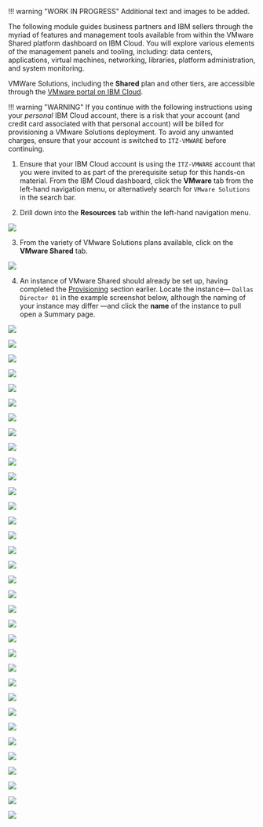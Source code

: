 !!! warning "WORK IN PROGRESS"
    Additional text and images to be added.

The following module guides business partners and IBM sellers through the myriad of features and management tools available from within the VMware Shared platform dashboard on IBM Cloud. You will explore various elements of the management panels and tooling, including: data centers, applications, virtual machines, networking, libraries, platform administration, and system monitoring.

VMWare Solutions, including the **Shared** plan and other tiers, are accessible through the <a href="https://cloud.ibm.com/vmware" target="_blank">VMware portal on IBM Cloud</a>.

!!! warning "WARNING"
    If you continue with the following instructions using your _personal_ IBM Cloud account, there is a risk that your account (and credit card associated with that personal account) will be billed for provisioning a VMware Solutions deployment. To avoid any unwanted charges, ensure that your account is switched to ```ITZ-VMWARE``` before continuing.

1. Ensure that your IBM Cloud account is using the ```ITZ-VMWARE``` account that you were invited to as part of the prerequisite setup for this hands-on material. From the IBM Cloud dashboard, click the **VMware** tab from the left-hand navigation menu, or alternatively search for ```VMware Solutions``` in the search bar.

2. Drill down into the **Resources** tab within the left-hand navigation menu.

![](_attachments/shared-managing-1.png)

3. From the variety of VMware Solutions plans available, click on the **VMware Shared** tab.

![](_attachments/shared-managing-2.png)

4. An instance of VMware Shared should already be set up, having completed the <a href="https://ibm.github.io/SalesEnablement-VMware-L3/Shared/Provisioning/" target="_blank">Provisioning</a> section earlier. Locate the instance— ```Dallas Director 01``` in the example screenshot below, although the naming of your instance may differ —and click the **name** of the instance to pull open a Summary page.

![](_attachments/shared-managing-3.png)

![](_attachments/shared-managing-4.png)

![](_attachments/shared-managing-5.png)

![](_attachments/shared-managing-6.png)

![](_attachments/shared-managing-7.png)

![](_attachments/shared-managing-8.png)

![](_attachments/shared-managing-9.png)

![](_attachments/shared-managing-10.png)

![](_attachments/shared-managing-11.png)

![](_attachments/shared-managing-12.png)

![](_attachments/shared-managing-13.png)

![](_attachments/shared-managing-14.png)

![](_attachments/shared-managing-15.png)

![](_attachments/shared-managing-16.png)

![](_attachments/shared-managing-17.png)

![](_attachments/shared-managing-18.png)

![](_attachments/shared-managing-19.png)

![](_attachments/shared-managing-20.png)

![](_attachments/shared-managing-21.png)

![](_attachments/shared-managing-22.png)

![](_attachments/shared-managing-23.png)

![](_attachments/shared-managing-24.png)

![](_attachments/shared-managing-25.png)

![](_attachments/shared-managing-26.png)

![](_attachments/shared-managing-27.png)

![](_attachments/shared-managing-28.png)

![](_attachments/shared-managing-29.png)

![](_attachments/shared-managing-30.png)

![](_attachments/shared-managing-31.png)

![](_attachments/shared-managing-32.png)

![](_attachments/shared-managing-33.png)

![](_attachments/shared-managing-34.png)

![](_attachments/shared-managing-35.png)

![](_attachments/shared-managing-36.png)
